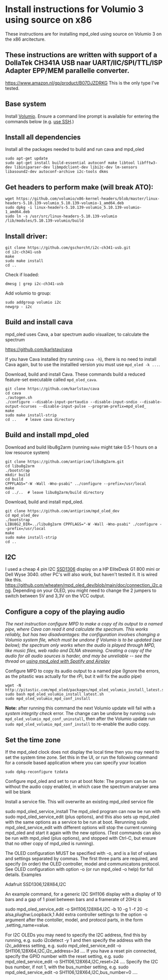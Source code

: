 # Install instructions for Volumio 3 using source on x86
These instructions are for installing mpd_oled using source on Volumio 3 on the x86 arcitecture.

## These instructions are written with support of a DollaTek CH341A USB naar UART/IIC/SPI/TTL/ISP Adapter EPP/MEM parallelle converter. 
https://www.amazon.nl/gp/product/B07DJZDRKG
This is the only type I've tested.

## Base system

Install [Volumio](https://volumio.org/). Ensure a command line prompt is
available for entering the commands below (e.g.
[use SSH](https://volumio.github.io/docs/User_Manual/SSH.html).)

## Install all dependencies

Install all the packages needed to build and run cava and mpd_oled
```
sudo apt-get update
sudo apt-get install build-essential autoconf make libtool libfftw3-dev libiniparser-dev libmpdclient-dev libi2c-dev lm-sensors libasound2-dev autoconf-archive i2c-tools dkms
```

## Get headers to perform make (will break ATO):
```
wget https://github.com/volumio/x86-kernel-headers/blob/master/linux-headers-5.10.139-volumio_5.10.139-volumio-1_amd64.deb
sudo dpkg -i linux-headers-5.10.139-volumio_5.10.139-volumio-1_amd64.deb
sudo ln -s /usr/src/linux-headers-5.10.139-volumio /lib/modules/5.10.139-volumio/build
```

## Install driver:

```
git clone https://github.com/gschorcht/i2c-ch341-usb.git
cd i2c-ch341-usb
make
sudo make install
cd ..
```

Check if loaded:
```
dmesg | grep i2c-ch341-usb
```

Add volumio to group:
```
sudo addgroup volumio i2c
newgrp - i2c
```

## Build and install cava

mpd_oled uses Cava, a bar spectrum audio visualizer, to calculate the spectrum
   
   <https://github.com/karlstav/cava>

If you have Cava installed (try running `cava -h`), there is no need
to install Cava again, but to use the installled version you must use
`mpd_oled -k ...`.

Download, build and install Cava. These commands build a reduced
feature-set executable called `mpd_oled_cava`.
```
git clone https://github.com/karlstav/cava
cd cava
./autogen.sh
./configure --disable-input-portaudio --disable-input-sndio --disable-output-ncurses --disable-input-pulse --program-prefix=mpd_oled_
make
sudo make install-strip
cd ..    # leave cava directory
```

## Build and install mpd_oled

Download and build libu8g2arm (running `make` might take 0.5-1 hours on a low resource system)
```
git clone https://github.com/antiprism/libu8g2arm.git
cd libu8g2arm
./bootstrap
mkdir build
cd build
CPPFLAGS="-W -Wall -Wno-psabi" ../configure --prefix=/usr/local
make
cd ../..  # leave libu8g2arm/build directory
```

Download, build and install mpd_oled.
```
git clone https://github.com/antiprism/mpd_oled_dev
cd mpd_oled_dev
./bootstrap
LIBU8G2_DIR=../libu8g2arm CPPFLAGS="-W -Wall -Wno-psabi" ./configure --prefix=/usr/local
make
sudo make install-strip
cd ..
```

## I2C

I used a cheap 4 pin I2C [SSD1306](https://www.amazon.nl/gp/product/B074NJMPYJ) display on a HP EliteDesk G1 800 mini or Dell Wyse 3040. 
other PC's will also work, but haven't tested it.
It is wired like this. https://github.com/wheaten/mpd_oled_dev/blob/main/doc/connection_i2c.png.
Depending on your OLED, you might need to change the 2 jumpers to switch between 5V and 3,3V on the VCC output.


## Configure a copy of the playing audio
*The next instruction configure MPD to make a copy of its output to a*
*named pipe, where Cava can read it and calculate the spectrum.*
*This works reliably, but has two disadvantages: the configuration*
*involves changing a Volumio system file, which must be undone*
*if Volumio is to be updated (see below); the spectrum*
*only works when the audio is played through MPD, like music files,*
*web radio and DLNA streaming. Creating a copy of the audio for all*
*audio sources is harder, and may be unreliable -- see the thread on*
*[using mpd_oled with Spotify and Airplay](https://github.com/antiprism/mpd_oled/issues/4)*

Configure MPD to copy its audio output to a named pipe
(Ignore the errors, as the pitastic was actually for the rPi, but it will fix the audio pipe)
```
wget -N http://pitastic.com/mpd_oled/packages/mpd_oled_volumio_install_latest.sh
sudo bash mpd_oled_volumio_install_latest.sh
sudo mpd_oled_volumio_mpd_conf_install
```

**Note:** after running this command the next Volumio update will fail
with a *system integrity check* error. The change can be undone by running
`sudo mpd_oled_volumio_mpd_conf_uninstall`, then after the Volumio update
run `sudo mpd_oled_volumio_mpd_conf_install` to re-enable the audio copy.

## Set the time zone

If the mpd_oled clock does not display the local time then you may need
to set the system time zone. Set this in the UI, or run the following
command for a console based application where you can specify your location
```
sudo dpkg-reconfigure tzdata
```

Configure mpd_oled and set to run at boot
Note: The program can be run without the audio copy enabled, in which case the spectrum analyser area will be blank

Install a service file. This will overwrite an existing mpd_oled service file

sudo mpd_oled_service_install
The mpd_oled program can now be run with sudo mpd_oled_service_edit (plus options), and this also sets up mpd_oled with the same options as a service to be run at boot. Rerunning sudo mpd_oled_service_edit with different options will stop the current running mpd_oled and start it again with the new options. (Test commands can also be run with mpd_oled (plus options), and stopped with Ctrl-C, but ensure that no other copy of mpd_oled is running).

The OLED configuration MUST be specified with -o, and is a list of values and settings separated by commas. The first three parts are required, and specify (in order) the OLED controller, model and communicatons protocol. See OLED configuration with option -o (or run mpd_oled -o help) for full details. Examples

Adafruit
SSD1306,128X64,I2C

An example command, for a generic I2C SH1106 display with a display of 10 bars and a gap of 1 pixel between bars and a framerate of 20Hz is

sudo mpd_oled_service_edit -o SH1106,128X64,I2C -b 10 -g 1 -f 20 -c alsa,plughw:Loopback,1
Add extra controller settings to the option -o argument after the contoller, model, and protocol parts, in the form ,setting_name=value.

For I2C OLEDs you may need to specify the I2C address, find this by running, e.g. sudo i2cdetect -y 1 and then specify the address with the i2c_address setting, e.g. sudo mpd_oled_service_edit -o SH1106,128X64,I2C,i2c_address=3d .... If you have a reset pin connected, specify the GPIO number with the reset setting, e.g. sudo mpd_oled_service_edit -o SH1106,128X64,I2C,reset=24 .... Specify the I2C bus number, if not 1, with the bus_number setting, e.g. sudo mpd_oled_service_edit -o SH1106,128X64,I2C,bus_number=0 ....


